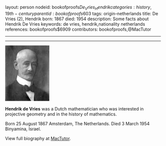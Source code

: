 layout: person
nodeid: bookofproofs$De_Vries_Hendrik
categories: history,19th-century
parentid: bookofproofs$603
tags: origin-netherlands
title: De Vries (2), Hendrik
born: 1867
died: 1954
description: Some facts about Hendrik De Vries
keywords: de vries, hendrik,nationality netherlands
references: bookofproofs$6909
contributors: bookofproofs,@MacTutor

---


---

![De_Vries_Hendrik.jpg](https://github.com/bookofproofs/bookofproofs.github.io/blob/main/_sources/_assets/images/portraits/De_Vries_Hendrik.jpg?raw=true)

**Hendrik de Vries** was a Dutch mathematician who was interested in projective geometry and in the history of mathematics.

Born 25 August 1867 Amsterdam, The Netherlands. Died 3 March 1954 Binyamina, Israel.


View full biography at [MacTutor](https://mathshistory.st-andrews.ac.uk/Biographies/De_Vries_Hendrik/).